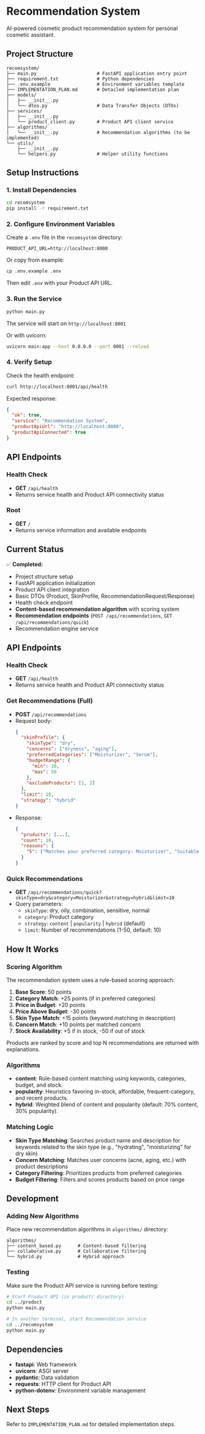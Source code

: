 # Recommendation System

AI-powered cosmetic product recommendation system for personal cosmetic assistant.

## Project Structure

```
recomsystem/
├── main.py                      # FastAPI application entry point
├── requirement.txt              # Python dependencies
├── .env.example                 # Environment variables template
├── IMPLEMENTATION_PLAN.md       # Detailed implementation plan
├── models/
│   ├── __init__.py
│   └── dtos.py                  # Data Transfer Objects (DTOs)
├── services/
│   ├── __init__.py
│   └── product_client.py        # Product API client service
├── algorithms/
│   └── __init__.py              # Recommendation algorithms (to be implemented)
└── utils/
    ├── __init__.py
    └── helpers.py               # Helper utility functions
```

## Setup Instructions

### 1. Install Dependencies

```bash
cd recomsystem
pip install -r requirement.txt
```

### 2. Configure Environment Variables

Create a `.env` file in the `recomsystem` directory:

```env
PRODUCT_API_URL=http://localhost:8000
```

Or copy from example:
```bash
cp .env.example .env
```

Then edit `.env` with your Product API URL.

### 3. Run the Service

```bash
python main.py
```

The service will start on `http://localhost:8001`

Or with uvicorn:
```bash
uvicorn main:app --host 0.0.0.0 --port 8001 --reload
```

### 4. Verify Setup

Check the health endpoint:
```bash
curl http://localhost:8001/api/health
```

Expected response:
```json
{
  "ok": true,
  "service": "Recommendation System",
  "productApiUrl": "http://localhost:8000",
  "productApiConnected": true
}
```

## API Endpoints

### Health Check
- **GET** `/api/health`
- Returns service health and Product API connectivity status

### Root
- **GET** `/`
- Returns service information and available endpoints

## Current Status

✅ **Completed:**
- Project structure setup
- FastAPI application initialization
- Product API client integration
- Basic DTOs (Product, SkinProfile, RecommendationRequest/Response)
- Health check endpoint
- **Content-based recommendation algorithm** with scoring system
- **Recommendation endpoints** (`POST /api/recommendations`, `GET /api/recommendations/quick`)
- Recommendation engine service

## API Endpoints

### Health Check
- **GET** `/api/health`
- Returns service health and Product API connectivity status

### Get Recommendations (Full)
- **POST** `/api/recommendations`
- Request body:
  ```json
  {
    "skinProfile": {
      "skinType": "dry",
      "concerns": ["dryness", "aging"],
      "preferredCategories": ["Moisturizer", "Serum"],
      "budgetRange": {
        "min": 10,
        "max": 50
      },
      "excludeProducts": [1, 2]
    },
    "limit": 10,
    "strategy": "hybrid"
  }
  ```
- Response:
  ```json
  {
    "products": [...],
    "count": 10,
    "reasons": {
      "5": ["Matches your preferred category: Moisturizer", "Suitable for dry skin"]
    }
  }
  ```

### Quick Recommendations
- **GET** `/api/recommendations/quick?skinType=dry&category=Moisturizer&strategy=hybrid&limit=10`
- Query parameters:
  - `skinType`: dry, oily, combination, sensitive, normal
  - `category`: Product category
  - `strategy`: `content` | `popularity` | `hybrid` (default)
  - `limit`: Number of recommendations (1-50, default: 10)

## How It Works

### Scoring Algorithm

The recommendation system uses a rule-based scoring approach:

1. **Base Score**: 50 points
2. **Category Match**: +25 points (if in preferred categories)
3. **Price in Budget**: +20 points
4. **Price Above Budget**: -30 points
5. **Skin Type Match**: +15 points (keyword matching in description)
6. **Concern Match**: +10 points per matched concern
7. **Stock Availability**: +5 if in stock, -50 if out of stock

Products are ranked by score and top N recommendations are returned with explanations.

### Algorithms

- **content**: Rule-based content matching using keywords, categories, budget, and stock.
- **popularity**: Heuristics favoring in-stock, affordable, frequent-category, and recent products.
- **hybrid**: Weighted blend of content and popularity (default: 70% content, 30% popularity).

### Matching Logic

- **Skin Type Matching**: Searches product name and description for keywords related to the skin type (e.g., "hydrating", "moisturizing" for dry skin)
- **Concern Matching**: Matches user concerns (acne, aging, etc.) with product descriptions
- **Category Filtering**: Prioritizes products from preferred categories
- **Budget Filtering**: Filters and scores products based on price range

## Development

### Adding New Algorithms

Place new recommendation algorithms in `algorithms/` directory:

```
algorithms/
├── content_based.py      # Content-based filtering
├── collaborative.py      # Collaborative filtering
└── hybrid.py             # Hybrid approach
```

### Testing

Make sure the Product API service is running before testing:
```bash
# Start Product API (in product/ directory)
cd ../product
python main.py

# In another terminal, start Recommendation service
cd ../recomsystem
python main.py
```

## Dependencies

- **fastapi**: Web framework
- **uvicorn**: ASGI server
- **pydantic**: Data validation
- **requests**: HTTP client for Product API
- **python-dotenv**: Environment variable management

## Next Steps

Refer to `IMPLEMENTATION_PLAN.md` for detailed implementation steps.
